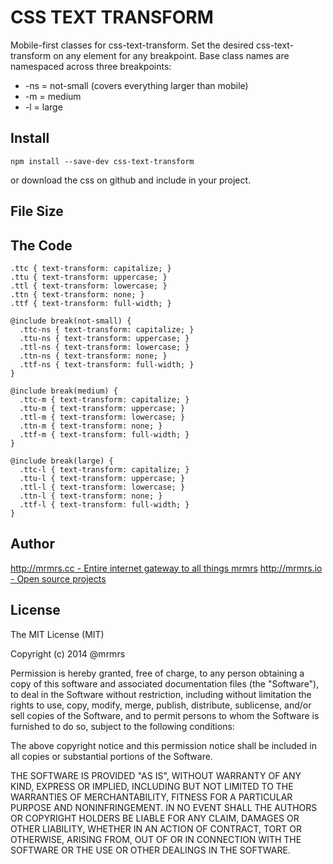 # CSS TEXT TRANSFORM

  Mobile-first classes for css-text-transform.
  Set the desired css-text-transform on any element for any breakpoint.
  Base class names are namespaced across three breakpoints:

*  -ns = not-small (covers everything larger than mobile)
*  -m  = medium
*  -l  = large

## Install
```
npm install --save-dev css-text-transform
```
or download the css on github and include in your project.

## File Size


## The Code
```
.ttc { text-transform: capitalize; }
.ttu { text-transform: uppercase; }
.ttl { text-transform: lowercase; }
.ttn { text-transform: none; }
.ttf { text-transform: full-width; }

@include break(not-small) {
  .ttc-ns { text-transform: capitalize; }
  .ttu-ns { text-transform: uppercase; }
  .ttl-ns { text-transform: lowercase; }
  .ttn-ns { text-transform: none; }
  .ttf-ns { text-transform: full-width; }
}

@include break(medium) {
  .ttc-m { text-transform: capitalize; }
  .ttu-m { text-transform: uppercase; }
  .ttl-m { text-transform: lowercase; }
  .ttn-m { text-transform: none; }
  .ttf-m { text-transform: full-width; }
}

@include break(large) {
  .ttc-l { text-transform: capitalize; }
  .ttu-l { text-transform: uppercase; }
  .ttl-l { text-transform: lowercase; }
  .ttn-l { text-transform: none; }
  .ttf-l { text-transform: full-width; }
}

```

## Author

[http://mrmrs.cc - Entire internet gateway to all things mrmrs](http://mrmrs.cc)
[http://mrmrs.io - Open source projects](http://mrmrs.io)

## License

The MIT License (MIT)

Copyright (c) 2014 @mrmrs

Permission is hereby granted, free of charge, to any person obtaining a copy
of this software and associated documentation files (the "Software"), to deal
in the Software without restriction, including without limitation the rights
to use, copy, modify, merge, publish, distribute, sublicense, and/or sell
copies of the Software, and to permit persons to whom the Software is
furnished to do so, subject to the following conditions:

The above copyright notice and this permission notice shall be included in
all copies or substantial portions of the Software.

THE SOFTWARE IS PROVIDED "AS IS", WITHOUT WARRANTY OF ANY KIND, EXPRESS OR
IMPLIED, INCLUDING BUT NOT LIMITED TO THE WARRANTIES OF MERCHANTABILITY,
FITNESS FOR A PARTICULAR PURPOSE AND NONINFRINGEMENT. IN NO EVENT SHALL THE
AUTHORS OR COPYRIGHT HOLDERS BE LIABLE FOR ANY CLAIM, DAMAGES OR OTHER
LIABILITY, WHETHER IN AN ACTION OF CONTRACT, TORT OR OTHERWISE, ARISING FROM,
OUT OF OR IN CONNECTION WITH THE SOFTWARE OR THE USE OR OTHER DEALINGS IN
THE SOFTWARE.

